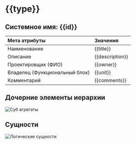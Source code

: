 # {{type}}
## Системное имя: {{id}}

Мета атрибуты|Значения
:------------  | :------------
Наименование | {{title}}
Описание | {{description}}
Проектировщик (ФИО) |{{owner}}
Владелец (Функциональный блок) | {{unit}}
Комментарий | {{comments}}


## Дочерние элементы иерархии
![Суб агрегаты](@entity/seaf.ia.aggregat/registry_by_aggr?id={{id}})

## Сущности
![Логические сущности](@entity/seaf.ia.logical_entities/registry_by_aggr?id={{id}})
